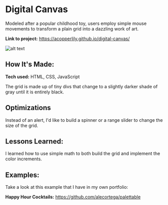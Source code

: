 # Digital Canvas
Modeled after a popular childhood toy, users employ simple mouse movements to transform a plain grid into a dazzling work of art.

**Link to project:** https://acopperlily.github.io/digital-canvas/

![alt text](https://imgur.com/a/XzJKVq8)

## How It's Made:

**Tech used:** HTML, CSS, JavaScript

The grid is made up of tiny divs that change to a slightly darker shade of gray until it is entirely black.

## Optimizations

Instead of an alert, I'd like to build a spinner or a range slider to change the size of the grid.

## Lessons Learned:

I learned how to use simple math to both build the grid and implement the color increments.

## Examples:
Take a look at this example that I have in my own portfolio:

**Happy Hour Cocktails:** https://github.com/alecortega/palettable
